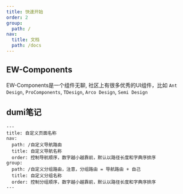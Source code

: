 ```yaml
---
title: 快速开始
order: 2
group:
  path: /
nav:
  title: 文档
  path: /docs
---
```


## EW-Components

EW-Components是一个组件无聊, 社区上有很多优秀的UI组件，比如
`Ant Design`, `ProComponents`, `TDesign`, `Arco Design`, `Semi Design`



## dumi笔记

```
---
title: 自定义页面名称
nav:
  path: /自定义导航路由
  title: 自定义导航名称
  order: 控制导航顺序，数字越小越靠前，默认以路径长度和字典序排序
group:
  path: /自定义分组路由，注意，分组路由 = 导航路由 + 自己
  title: 自定义分组名称
  order: 控制分组顺序，数字越小越靠前，默认以路径长度和字典序排序
---
```




